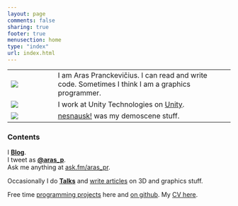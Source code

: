 ```yaml
---
layout: page
comments: false
sharing: true
footer: true
menusection: home
type: "index"
url: index.html
---
```


<table class="no-border" style="margin-top: 5px;">
<tr>
<td width="90px">
<img style="margin:0" src="/img/logo-aras-64-sq.png" />
</td><td>I am Aras Pranckevičius. I can read and write code. Sometimes I think I am a graphics programmer.</td>
</tr>
<tr>
<td><a href="http://unity3d.com"><img style="margin:0" src="/img/logo-unity-64-sq.png" /></a></td><td>I work at Unity Technologies on <a href="http://unity3d.com">Unity</a>.</td>
</tr>
<tr>
<td><a href="http://www.nesnausk.org"><img style="margin:0" src="/img/logo-nesnausk-64-sq.png" /></a></td><td><a href="http://www.nesnausk.org">nesnausk!</a> was my demoscene stuff.</td>
</tr>
</table>

### Contents

I [**Blog**](/blog).<br/>
I tweet as [**@aras_p**](http://twitter.com/aras_p).<br/>
Ask me anything at [ask.fm/aras_pr](http://ask.fm/aras_pr).

Occasionally I do [**Talks**](texts/talks.html) and [write articles](texts/index.html) on 3D and graphics stuff.

Free time [programming projects](/proj.html) here and [on github](https://github.com/aras-p). My [CV here](/cv.html).
